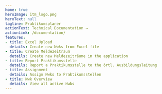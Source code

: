 ```yaml
---
home: true
heroImage: itm_logo.png
heroText: null
tagline: Praktikumsplaner
actionText: Technical Documentation →
actionLink: /documentation/
features:
- title: Excel Upload
  details: Create new Nwks from Excel file
- title: Create Meldezeitraum
  details: Create new Meldezeiträume in the application
- title: Report Praktikumsstelle
  details: Report a Praktikumsstelle to the örtl. Ausbildungsleitung
- title: Assignment 
  details: Assign Nwks to Praktikumsstellen
- title: Nwk Overview
  details: View all active Nwks
---
```

